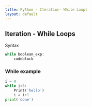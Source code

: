 ```yaml
---
title: Python - Iteration- While Loops
layout: default
---
```


## Iteration - While Loops

Syntax

```python
while boolean_exp:
    codeblock
```

### While example

```python
i = 0
while i<3:
    Print('hello')
    i = i+1
print('done')
```
